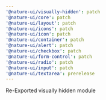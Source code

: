 ```yaml
---
'@nature-ui/visually-hidden': patch
'@nature-ui/core': patch
'@nature-ui/layout': patch
'@nature-ui/icons': patch
'@nature-ui/icon': patch
'@nature-ui/container': patch
'@nature-ui/alert': patch
'@nature-ui/checkbox': patch
'@nature-ui/form-control': patch
'@nature-ui/radio': patch
'@nature-ui/input': patch
'@nature-ui/textarea': prerelease
---
```


Re-Exported visually hidden module
